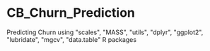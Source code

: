 # CB_Churn_Prediction
Predicting Churn using "scales", "MASS", "utils", "dplyr", "ggplot2", "lubridate", "mgcv", "data.table" R packages
